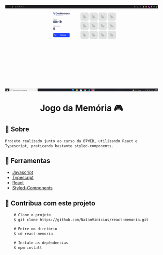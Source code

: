 <h1 align="center">
    <img src="./src/assets/projectFinish.gif" />    
    <p> Jogo da Memória 🎮</p>
</h1>

## 📕 Sobre

    Projeto realizado junto ao curso da B7WEB, utilizando React e Typescript, praticando bastante styled-components.

## 🔨 Ferramentas

- [Javascript](https://developer.mozilla.org/en-US/docs/Web/JavaScript)
- [Typescript](https://www.typescriptlang.org/docs/)
- [React](https://reactjs.org/docs/getting-started.html)
- [Styled-Components](https://styled-components.com/docs)

## 🔧 Contribua com este projeto

```
    # Clone o projeto
    $ git clone https://github.com/NatanVinicius/react-memoria.git

```

```
    # Entre no diretório
    $ cd react-memoria

```

```
    # Instale as depêndencias
    $ npm install

```
